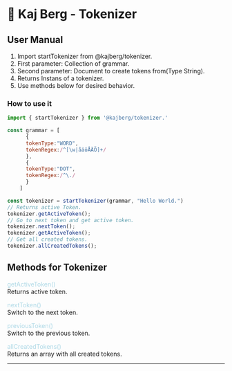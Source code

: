 # :memo: Kaj Berg - Tokenizer

## User Manual

1. Import startTokenizer from @kajberg/tokenizer.
2. First parameter: Collection of grammar.
3. Second parameter: Document to create tokens from(Type String).
4. Returns Instans of a tokenizer.
5. Use methods below for desired behavior.

### How to use it

```javascript
import { startTokenizer } from '@kajberg/tokenizer.'

const grammar = [
      {
      tokenType:"WORD",
      tokenRegex:/^[\w|åäöÅÄÖ]+/
      },  
      {
      tokenType:"DOT",
      tokenRegex:/^\./
      }
    ]

const tokenizer = startTokenizer(grammar, "Hello World.")
// Returns active Token.
tokenizer.getActiveToken();
// Go to next token and get active token.
tokenizer.nextToken();
tokenizer.getActiveToken();
// Get all created tokens.
tokenizer.allCreatedTokens();
```


## Methods for Tokenizer

<span style="color:lightblue">getActiveToken()</span>  
Returns active token.

<span style="color:lightblue">nextToken()</span>  
Switch to the next token.

<span style="color:lightblue">previousToken()</span>  
Switch to the previous token.

<span style="color:lightblue">allCreatedTokens()</span>  
Returns an array with all created tokens.

-----
